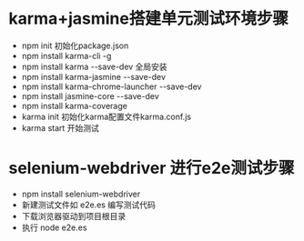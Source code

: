 # karma+jasmine搭建单元测试环境步骤
- npm init   初始化package.json
- npm install karma-cli -g
- npm install karma --save-dev  全局安装
- npm install karma-jasmine --save-dev 
- npm install karma-chrome-launcher --save-dev
- npm install jasmine-core --save-dev
- npm install karma-coverage
- karma init 初始化karma配置文件karma.conf.js
- karma start  开始测试

# selenium-webdriver 进行e2e测试步骤
- npm install selenium-webdriver
- 新建测试文件如 e2e.es 编写测试代码
- 下载浏览器驱动到项目根目录
- 执行 node e2e.es